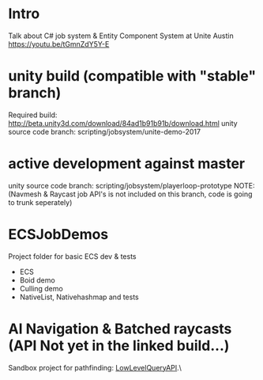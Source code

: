# Intro

Talk about C# job system & Entity Component System at Unite Austin
https://youtu.be/tGmnZdY5Y-E

# unity build (compatible with "stable" branch)
Required build: http://beta.unity3d.com/download/84ad1b91b91b/download.html
unity source code branch: scripting/jobsystem/unite-demo-2017

# active development against master
unity source code branch: scripting/jobsystem/playerloop-prototype
NOTE: (Navmesh & Raycast job API's is not included on this branch, code is going to trunk seperately)

# ECSJobDemos
Project folder for basic ECS dev & tests
* ECS
* Boid demo
* Culling demo
* NativeList, Nativehashmap and tests

# AI Navigation & Batched raycasts (API Not yet in the linked build...)
Sandbox project for pathfinding: [LowLevelQueryAPI](AI_Prototyping/LowLevelQueryAPI).\
